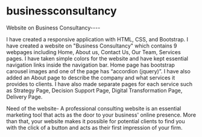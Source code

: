 # businessconsultancy
Website on Business Consultancy----

I have created a responsive application with HTML, CSS, and Bootstrap. I have created a website on "Business Consultancy" which contains 9 webpages including Home, About us, Contact Us, Our Team, Services pages. I have taken simple colors for the website and have kept essential navigation links inside the navigation bar. Home page has bootstrap carousel images and one of the page has “accordion (jquery)”. I have also added an About page to describe the company and what services it provides to clients. I have also made separate pages for each service such as Strategy Page, Decision Support Page, Digital Transformation Page, Delivery Page.

Need of the website-
A professional consulting website is an essential marketing tool that acts as the door to your business' online presence. More than that, your website makes it possible for potential clients to find you with the click of a button and acts as their first impression of your firm. 
